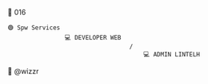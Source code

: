 💎   016

    🟢 Spw Services
                    💻 DEVELOPER WEB
                                      /  
                                          💻 ADMIN LINTELH
🚀  @wizzr
